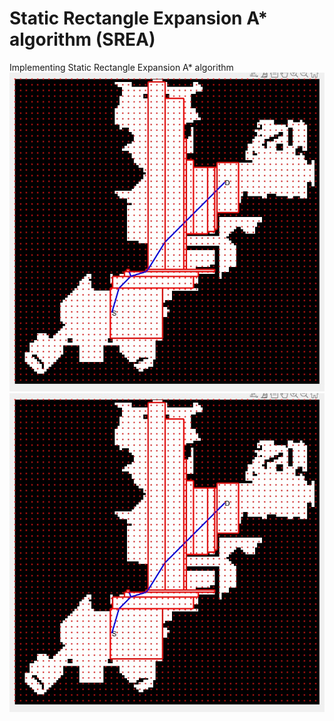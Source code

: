# Static Rectangle Expansion A* algorithm (SREA)
Implementing Static Rectangle Expansion A* algorithm  
![map1](https://github.com/Katherine-Deborah/SREA/blob/main/Map1.jpg)  
![map2](https://github.com/Katherine-Deborah/SREA/blob/main/Map1.jpg)

